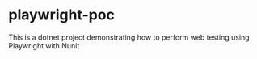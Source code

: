 # playwright-poc
This is a dotnet project demonstrating how to perform web testing using Playwright with Nunit
